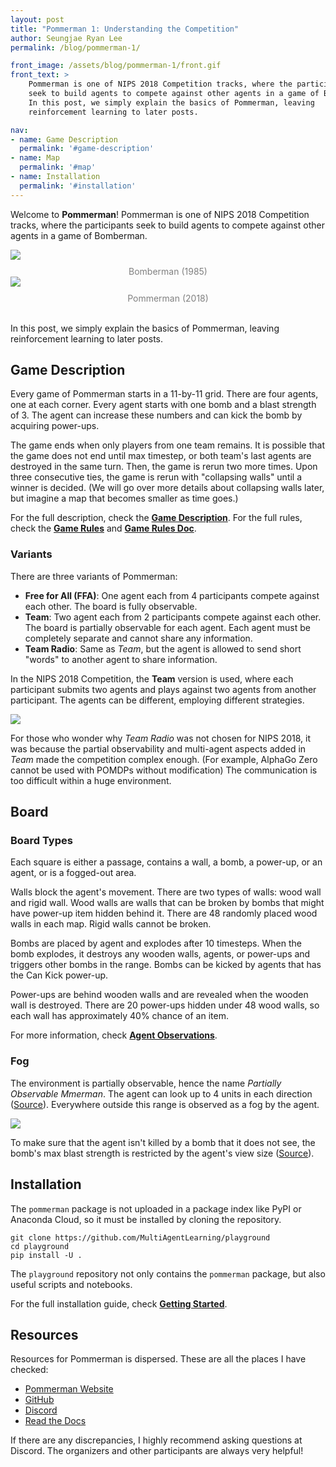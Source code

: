 ```yaml
---
layout: post
title: "Pommerman 1: Understanding the Competition"
author: Seungjae Ryan Lee
permalink: /blog/pommerman-1/

front_image: /assets/blog/pommerman-1/front.gif
front_text: >
    Pommerman is one of NIPS 2018 Competition tracks, where the participants
    seek to build agents to compete against other agents in a game of Bomberman.
    In this post, we simply explain the basics of Pommerman, leaving
    reinforcement learning to later posts.

nav:
- name: Game Description
  permalink: '#game-description'
- name: Map
  permalink: '#map'
- name: Installation
  permalink: '#installation'
---
```


Welcome to **Pommerman**! Pommerman is one of NIPS 2018 Competition tracks,
where the participants seek to build agents to compete against other agents in a
game of Bomberman.

<div class="mdl-grid" style="margin-botton: 40px;">
  <div class="mdl-cell mdl-cell--6-col mdl-cell--6-col-desktop mdl-cell--8-col-tablet  mdl-cell--12-col-phone">
    <img style="max-height: 240px" src='{{ "assets/blog/pommerman-1/bomberman.gif" | absolute_url }}'/>
    <span style="text-align: center; display: block; color: gray; margin-top: 10px;">Bomberman (1985)</span>
  </div>
  <div class="mdl-cell mdl-cell--6-col mdl-cell--6-col-desktop mdl-cell--8-col-tablet  mdl-cell--12-col-phone">
    <img style="max-height: 240px" src='{{ "assets/blog/pommerman-1/pommerman.gif" | absolute_url }}'/>
    <span style="text-align: center; display: block; color: gray; margin-top: 10px;">Pommerman (2018)</span>
  </div>
</div>
<br/>

In this post, we simply explain the basics of Pommerman, leaving reinforcement
learning to later posts.



## Game Description

Every game of Pommerman starts in a 11-by-11 grid. There are four agents, one
at each corner. Every agent starts with one bomb and a blast strength of 3. The
agent can increase these numbers and can kick the bomb by acquiring power-ups.

The game ends when only players from one team remains. It is possible that the
game does not end until max timestep, or both team's last agents are destroyed
in the same turn. Then, the game is rerun two more times. Upon three consecutive
ties, the game is rerun with "collapsing walls" until a winner is decided. (We
will go over more details about collapsing walls later, but imagine a map that
becomes smaller as time goes.)

For the full description, check the [**Game Description**](https://www.pommerman.com/about). For the full rules, check the [**Game Rules**](https://github.com/MultiAgentLearning/playground/tree/master/pommerman#game-rules) and [**Game Rules Doc**](https://github.com/MultiAgentLearning/playground/blob/master/docs/game_rules.md).

### Variants

There are three variants of Pommerman:

 - **Free for All (FFA)**: One agent each from 4 participants compete against each other. The board is fully observable.
 - **Team**: Two agent each from 2 participants compete against each other. The board is partially observable for each agent. Each agent must be completely separate and cannot share any information.
 - **Team Radio**: Same as *Team*, but the agent is allowed to send short "words" to another agent to share information.

In the NIPS 2018 Competition, the **Team** version is used, where each
participant submits two agents and plays against two agents from another
participant. The agents can be different, employing different strategies.

<img style="max-width: 80%" src='{{ "/assets/blog/pommerman-1/team.png" | absolute_url }}'/>

For those who wonder why *Team Radio* was not chosen for NIPS 2018, it was
because the partial observability and multi-agent aspects added in *Team* made
the competition complex enough. (For example, AlphaGo Zero cannot be used with
POMDPs without modification) The communication is too difficult within a huge
environment.



## Board

### Board Types

Each square is either a passage, contains a wall, a bomb, a power-up, or an
agent, or is a fogged-out area.

Walls block the agent's movement. There are two types of walls: wood wall and
rigid wall. Wood walls are walls that can be broken by bombs that might have
power-up item hidden behind it. There are 48 randomly placed wood walls in each
map. Rigid walls cannot be broken.

Bombs are placed by agent and explodes after 10 timesteps. When the bomb
explodes, it destroys any wooden walls, agents, or power-ups and triggers other
bombs in the range. Bombs can be kicked by agents that has the Can Kick
power-up.

Power-ups are behind wooden walls and are revealed when the wooden wall is
destroyed. There are 20 power-ups hidden under 48 wood walls, so each wall has
approximately 40% chance of an item.

For more information, check [**Agent Observations**](https://github.com/MultiAgentLearning/playground/tree/master/pommerman#agent-observations).

### Fog

The environment is partially observable, hence the name *Partially Observable
Mmerman*. The agent can look up to 4 units in each direction
([Source](https://github.com/MultiAgentLearning/playground/blob/939921e7d7e70fe9715a9f1c5d3ed472a40d2758/pommerman/constants.py#L12)). Everywhere outside this range is observed as a fog by the agent.

<img style="max-width: 80%" src='{{ "/assets/blog/pommerman-1/fog.png" | absolute_url }}'/>

To make sure that the agent isn't killed by a bomb that it does not see, the
bomb's max blast strength is restricted by the agent's view size ([Source](https://github.com/MultiAgentLearning/playground/blob/0017eef3e0c137c329f50bf048be289ca691260d/pommerman/envs/v0.py#L187)).



## Installation

The `pommerman` package is not uploaded in a package index like PyPI or Anaconda
Cloud, so it must be installed by cloning the repository.

```
git clone https://github.com/MultiAgentLearning/playground
cd playground
pip install -U .
```

The `playground` repository not only contains the `pommerman` package, but also
useful scripts and notebooks.

For the full installation guide, check [**Getting Started**](https://github.com/MultiAgentLearning/playground/tree/master/docs).

## Resources

Resources for Pommerman is dispersed. These are all the places I have checked:

 - [Pommerman Website](https://www.pommerman.com/)
 - [GitHub](https://github.com/MultiAgentLearning/playground)
 - [Discord](https://discord.gg/wjVJEDc)
 - [Read the Docs](https://pommerman.readthedocs.io/en/latest/)

If there are any discrepancies, I highly recommend asking questions at Discord.
The organizers and other participants are always very helpful!
